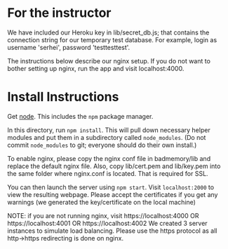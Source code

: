 # For the instructor

We have included our Heroku key in lib/secret_db.js; that contains the connection string for our temporary test database. For example, login as username 'serhei', password 'testtesttest'.

The instructions below describe our nginx setup. If you do not want to bother setting up nginx, run the app and visit localhost:4000.

# Install Instructions

Get [node](http://nodejs.org/). This includes the `npm` package manager.

In this directory, run `npm install`. This will pull down necessary helper modules and put them in a subdirectory called `node_modules`. (Do not commit `node_modules` to git; everyone should do their own install.)

To enable nginx, please copy the nginx conf file in badmemory/lib and replace the default nginx file. Also, copy lib/cert.pem and lib/key.pem into the same folder where nginx.conf is located. That is required for SSL.

You can then launch the server using `npm start`. Visit `localhost:2000` to view the resulting webpage.
Please accept the certificates if you get any warnings (we generated the key/certificate on the local machine)

NOTE: if you are not running nginx, visit https://localhost:4000 OR https://localhost:4001 OR https://localhost:4002
We created 3 server instances to simulate load balancing. Please use the https protocol as all http->https redirecting is done on nginx.

